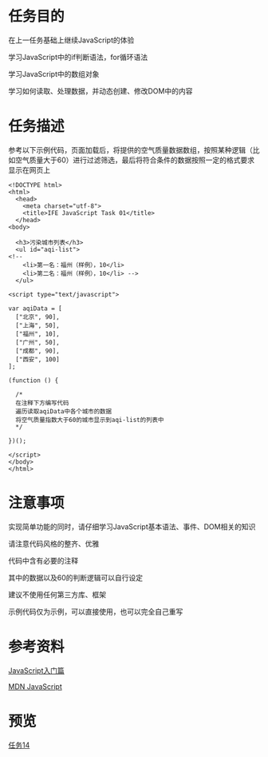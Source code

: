 # 任务目的

在上一任务基础上继续JavaScript的体验

学习JavaScript中的if判断语法，for循环语法

学习JavaScript中的数组对象

学习如何读取、处理数据，并动态创建、修改DOM中的内容

# 任务描述

参考以下示例代码，页面加载后，将提供的空气质量数据数组，按照某种逻辑（比如空气质量大于60）进行过滤筛选，最后将符合条件的数据按照一定的格式要求显示在网页上

```
<!DOCTYPE html>
<html>
  <head>
    <meta charset="utf-8">
    <title>IFE JavaScript Task 01</title>
  </head>
<body>

  <h3>污染城市列表</h3>
  <ul id="aqi-list">
<!--   
    <li>第一名：福州（样例），10</li>
    <li>第二名：福州（样例），10</li> -->
  </ul>

<script type="text/javascript">

var aqiData = [
  ["北京", 90],
  ["上海", 50],
  ["福州", 10],
  ["广州", 50],
  ["成都", 90],
  ["西安", 100]
];

(function () {

  /*
  在注释下方编写代码
  遍历读取aqiData中各个城市的数据
  将空气质量指数大于60的城市显示到aqi-list的列表中
  */

})();

</script>
</body>
</html>
```

# 注意事项

实现简单功能的同时，请仔细学习JavaScript基本语法、事件、DOM相关的知识

请注意代码风格的整齐、优雅

代码中含有必要的注释

其中的数据以及60的判断逻辑可以自行设定

建议不使用任何第三方库、框架

示例代码仅为示例，可以直接使用，也可以完全自己重写

# 参考资料

[JavaScript入门篇](http://www.imooc.com/learn/36)

[MDN JavaScript](https://developer.mozilla.org/zh-CN/docs/Web/JavaScript)

# 预览

[任务14](https://zy343134464.github.io/js-IFE2016/task14/task.html)